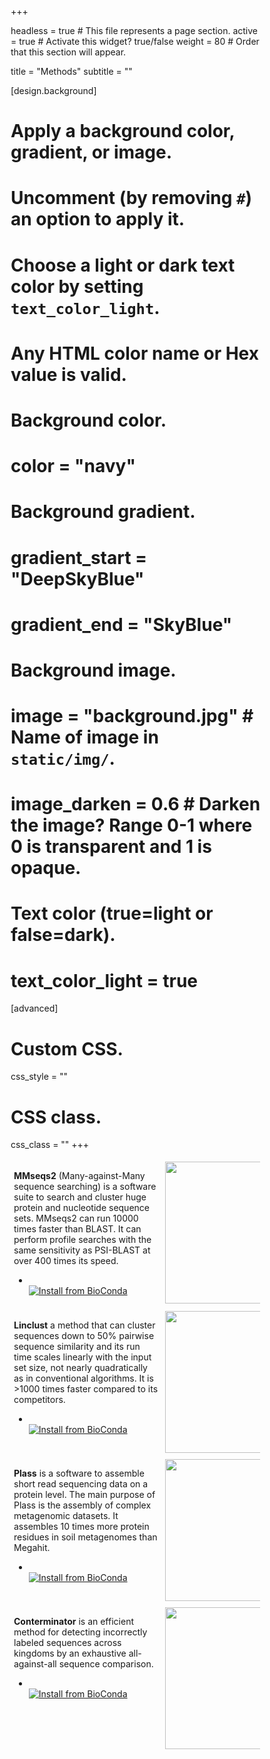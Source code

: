+++

headless = true  # This file represents a page section.
active = true  # Activate this widget? true/false
weight = 80  # Order that this section will appear.

title = "Methods"
subtitle = ""

[design.background]
  # Apply a background color, gradient, or image.
  #   Uncomment (by removing `#`) an option to apply it.
  #   Choose a light or dark text color by setting `text_color_light`.
  #   Any HTML color name or Hex value is valid.
  
  # Background color.
  # color = "navy"
  
  # Background gradient.
  # gradient_start = "DeepSkyBlue"
  # gradient_end = "SkyBlue"
  
  # Background image.
  # image = "background.jpg"  # Name of image in `static/img/`.
  # image_darken = 0.6  # Darken the image? Range 0-1 where 0 is transparent and 1 is opaque.

  # Text color (true=light or false=dark).
  # text_color_light = true  
  
[advanced]
 # Custom CSS. 
 css_style = ""
 
 # CSS class.
 css_class = ""
+++

<style>
* {
  box-sizing: border-box;
}

.columnEqL {
  float: left;
  width: 50%;
  padding: 0px;
}

.columnEqR {
  float: right;
  width: 50%;
  padding: 0px;
}

.columnWide {
  float: left;
  width: 60%;
  padding: 5px;
}

.columnNarrow {
  float: left;
  width: 40%;
  padding: 5px;
}

.center-badge {
  display: flex;
  flex-direction: column;
  justify-content: space-around;
}

li.no-scale:hover {
  transform: none;
}

</style>

<div>
  <div class="columnWide">
    <p><b>MMseqs2</b> (Many-against-Many sequence searching) is a software suite to search and cluster huge protein and nucleotide sequence sets. MMseqs2 can run 10000 times faster than BLAST. It can perform profile searches with the same sensitivity as PSI-BLAST at over 400 times its speed.
      <ul class="network-icon" aria-hidden="true">
          <li>
            <a href="https://github.com/soedinglab/mmseqs2" target="_blank" rel="noopener">
              <i class="fab fa-github big-icon"></i>
            </a>
          </li>
          <li class="center-badge no-scale">
            <a href="https://anaconda.org/bioconda/mmseqs2"><img src="https://img.shields.io/conda/dn/bioconda/mmseqs2.svg?style=flag&label=BioConda%20install" alt="Install from BioConda"></a> 
          </li>
     </ul>
       </ul>
    </p>
  </div>
  <div class="columnNarrow">
    <img src="img/mmseqs2_logo.png" style="width: 227px">
  </div>
</div>

<div>
  <div class="columnWide">
    <p><b>Linclust</b> a method that can cluster sequences down to 50% pairwise sequence similarity and its run time scales linearly with the input set size, not nearly quadratically as in conventional algorithms. It is >1000 times faster compared to its competitors.
      <ul class="network-icon" aria-hidden="true">
        <li>
          <a href="https://github.com/soedinglab/mmseqs2" target="_blank" rel="noopener">
            <i class="fab fa-github big-icon"></i>
          </a>
        </li>
        <li class="center-badge no-scale">
          <a href="https://anaconda.org/bioconda/mmseqs2"><img src="https://img.shields.io/conda/dn/bioconda/mmseqs2.svg?style=flag&label=BioConda%20install" alt="Install from BioConda"></a> 
        </li>
     </ul>
  </p>
  </div>
  <div class="columnNarrow">
	  <img src="img/linclust_logo.png" style="width: 227px">
  </div>
</div>

<div>
  <div class="columnWide">
    <p><b>Plass</b> is a software to assemble short read sequencing data on a protein level. The main purpose of Plass is the assembly of complex metagenomic datasets. It assembles 10 times more protein residues in soil metagenomes than Megahit. 
      <ul class="network-icon" aria-hidden="true">
        <li>
          <a href="https://github.com/soedinglab/plass" target="_blank" rel="noopener">
            <i class="fab fa-github big-icon"></i>
          </a>
        </li>
        <li class="center-badge no-scale">
          <a href="https://anaconda.org/bioconda/plass"><img src="https://img.shields.io/conda/dn/bioconda/plass.svg?style=flag&label=BioConda%20install" alt="Install from BioConda"></a> 
        </li>
     </ul>
      </ul>
    </p>
  </div>
  <div class="columnNarrow">
    <img src="img/plass_logo.png" style="width: 227px">
  </div>
</div>

<br>

<div>
  <div class="columnWide">
    <p>
      <b>Conterminator</b> is an efficient method for detecting incorrectly labeled sequences across kingdoms by an exhaustive all-against-all sequence comparison.
      <ul class="network-icon" aria-hidden="true">
        <li>
          <a href="https://github.com/martin-steinegger/conterminator" target="_blank" rel="noopener">
            <i class="fab fa-github big-icon"></i>
          </a>
        </li>
        <li class="center-badge no-scale">
          <a href="https://anaconda.org/bioconda/conterminator"><img src="https://img.shields.io/conda/dn/bioconda/conterminator.svg?style=flag&label=BioConda%20install" alt="Install from BioConda"></a> 
        </li>
     </ul>
      </ul>
     </p>
  </div>
  <div class="columnNarrow">
    <img src="img/conterminator_logo.png" style="width: 227px">
  </div>
</div>


